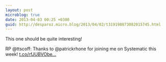 ```yaml
---
layout: post
microblog: true
date: 2013-04-03 00:25 +0300
guid: http://desparoz.micro.blog/2013/04/02/t319198873082015745.html
---
```

This one should be quite interesting!

RP @ttscoff: Thanks to @patrickrhone for joining me on Systematic this week! [t.co/rfJUBVObe...](http://t.co/rfJUBVObeL)
